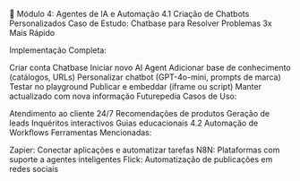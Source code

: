 🤖 Módulo 4: Agentes de IA e Automação
4.1 Criação de Chatbots Personalizados
Caso de Estudo: Chatbase para Resolver Problemas 3x Mais Rápido

Implementação Completa:

Criar conta Chatbase
Iniciar novo AI Agent
Adicionar base de conhecimento (catálogos, URLs)
Personalizar chatbot (GPT-4o-mini, prompts de marca)
Testar no playground
Publicar e embeddar (iframe ou script)
Manter actualizado com nova informação Futurepedia
Casos de Uso:

Atendimento ao cliente 24/7
Recomendações de produtos
Geração de leads
Inquéritos interactivos
Guias educacionais
4.2 Automação de Workflows
Ferramentas Mencionadas:

Zapier: Conectar aplicações e automatizar tarefas
N8N: Plataformas com suporte a agentes inteligentes
Flick: Automatização de publicações em redes sociais
